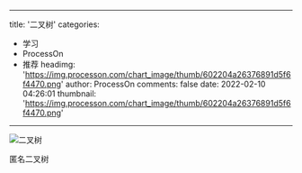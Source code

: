 
---
title: '二叉树'
categories: 
 - 学习
 - ProcessOn
 - 推荐
headimg: 'https://img.processon.com/chart_image/thumb/602204a26376891d5f6f4470.png'
author: ProcessOn
comments: false
date: 2022-02-10 04:26:01
thumbnail: 'https://img.processon.com/chart_image/thumb/602204a26376891d5f6f4470.png'
---

<div>   
<img class="thumb" alt="二叉树" src="https://img.processon.com/chart_image/thumb/602204a26376891d5f6f4470.png" referrerpolicy="no-referrer">
<p>匿名二叉树</p>  
</div>
            